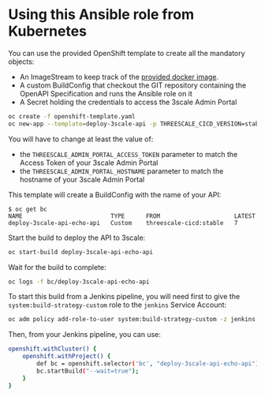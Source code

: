 # Using this Ansible role from Kubernetes

You can use the provided OpenShift template to create all the mandatory objects:

- An ImageStream to keep track of the [provided docker image](https://hub.docker.com/r/nmasse/threescale-cicd).
- A custom BuildConfig that checkout the GIT repository containing the OpenAPI Specification and runs the Ansible role on it
- A Secret holding the credentials to access the 3scale Admin Portal

```sh
oc create -f openshift-template.yaml
oc new-app --template=deploy-3scale-api -p THREESCALE_CICD_VERSION=stable -p THREESCALE_ADMIN_PORTAL_ACCESS_TOKEN=1234..5678 -p THREESCALE_ADMIN_PORTAL_HOSTNAME=TENANT-admin.3scale.net -p API_NAME=echo-api -p THREESCALE_CICD_PRIVATE_BASE_URL=https://echo-api.3scale.net -p API_GIT_URI=https://github.com/nmasse-itix/rhte-api.git
```

You will have to change at least the value of:

- the `THREESCALE_ADMIN_PORTAL_ACCESS_TOKEN` parameter to match the Access Token of your 3scale Admin Portal
- the `THREESCALE_ADMIN_PORTAL_HOSTNAME` parameter to match the hostname of your 3scale Admin Portal

This template will create a BuildConfig with the name of your API:

```raw
$ oc get bc
NAME                         TYPE      FROM                     LATEST
deploy-3scale-api-echo-api   Custom    threescale-cicd:stable   7
```

Start the build to deploy the API to 3scale:

```sh
oc start-build deploy-3scale-api-echo-api
```

Wait for the build to complete:

```sh
oc logs -f bc/deploy-3scale-api-echo-api
```

To start this build from a Jenkins pipeline, you will need first to give the `system:build-strategy-custom` role to the `jenkins` Service Account:

```sh
oc adm policy add-role-to-user system:build-strategy-custom -z jenkins
```

Then, from your Jenkins pipeline, you can use:

```sh
openshift.withCluster() {
    openshift.withProject() {
        def bc = openshift.selector('bc', "deploy-3scale-api-echo-api");
        bc.startBuild("--wait=true");
    }
}
```
